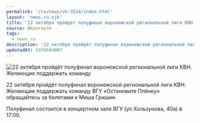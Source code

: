```yaml
---
permalink: '/ru/news/vk-3514/index.html'
layout: 'news.ru.njk'
title: '22 октября пройдёт полуфинал воронежской региональной лиги КВН.'
source: ВКонтакте
tags:
  - news_ru
description: '22 октября пройдёт полуфинал воронежской региональной лиги КВН.'
updatedAt: 1476684087
---
```

![22 октября пройдёт полуфинал воронежской региональной лиги КВН. Желающие поддержать команду](https://sun9-7.userapi.com/impf/c604529/v604529484/30ba1/068CyBhFUQw.jpg?size=1080x810&quality=96&proxy=1&sign=44fc7f780a236954f342905f5433272c&c_uniq_tag=4fadC75Qdt_0PNUZWXh0jEyZRUWiguB1aqI_GEvQOSw&type=album)

22 октября пройдёт полуфинал воронежской региональной лиги КВН. Желающие поддержать команду ВГУ «Остановите Плёнку» обращайтесь за билетами к Миша Гришин.

Полуфинал состоится в концертном зале ВГУ (ул.Хользунова, 40а) в 17:00.
